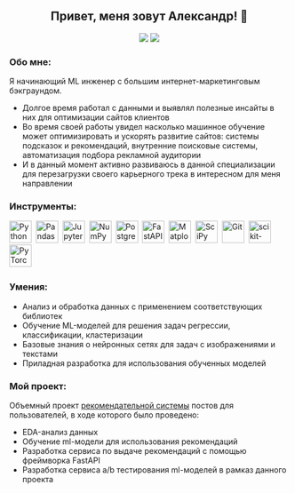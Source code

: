 <h2 align="center">Привет, меня зовут Александр! 👋</h2>
<div align="center">

  <a href="https://t.me/alex_smol"><img src="https://img.shields.io/badge/Telegram-2CA5E0?style=for-the-badge&logo=telegram&logoColor=white" /></a>
  <a href="https://wa.me/79818024530"><img src="https://img.shields.io/badge/-WHATSAPP-28D146?style=for-the-badge&logo=whatsapp&logoColor=FFFFFF" /></a>

</div>

<h3>Обо мне:</h3>
  <p>Я начинающий ML инженер с большим интернет-маркетинговым бэкграундом.</p>
  <ul>
<li>Долгое время работал с данными и выявлял полезные инсайты в них для оптимизации сайтов клиентов
<li>Во время своей работы увидел насколько машинное обучение может оптимизировать и ускорять развитие сайтов: системы подсказок и рекомендаций, внутренние поисковые системы, автоматизация подбора рекламной аудитории</li>
<li>И в данный момент активно развиваюсь в данной специализации для перезагрузки своего карьерного трека в интересном для меня направлении</li>
  </ul>

<h3>Инструменты:</h3>
<div>
  <img src="https://img.shields.io/badge/python-3670A0?style=for-the-badge&logo=python&logoColor=ffdd54" title="Python" alt="Python" height="40"/>&nbsp;
  <img src="https://img.shields.io/badge/pandas-%23150458.svg?style=for-the-badge&logo=pandas&logoColor=white" title="Pandas" alt="Pandas" height="40"/>&nbsp;
  <img src="https://img.shields.io/badge/Jupyter_notebook-white?logo=Jupyter&style=for-the-badge" title="Jupyter" alt="Jupyter" height="40"/>&nbsp;
  <img src="https://img.shields.io/badge/numpy-%23013243.svg?style=for-the-badge&logo=numpy&logoColor=white" title="NumPy" alt="NumPy" height="40"/>&nbsp;
  <img src="https://img.shields.io/badge/PostgreSQL-white?logo=PostgreSQL&s&style=for-the-badge" title="PostgreSQL" alt="PostgreSQL" height="40"/>&nbsp;
  <img src="https://img.shields.io/badge/FastAPI-005571?style=for-the-badge&logo=fastapi" title="FastAPI" alt="FastAPI" height="40"/>&nbsp;
  <img src="https://img.shields.io/badge/Matplotlib-%23ffffff.svg?style=for-the-badge&logo=Matplotlib&logoColor=black" title="Matplotlib" alt="Matplotlib" height="40"/>&nbsp;
  <img src="https://img.shields.io/badge/SciPy-%230C55A5.svg?style=for-the-badge&logo=scipy&logoColor=%white" title="SciPy" alt="SciPy" height="40"/>&nbsp;
  <img src="https://img.shields.io/badge/git-%23F05033.svg?style=for-the-badge&logo=git&logoColor=white" title="Git" alt="Git" height="40"/>&nbsp;
  <img src="https://img.shields.io/badge/scikit--learn-%23F7931E.svg?style=for-the-badge&logo=scikit-learn&logoColor=white" title="scikit-learn" alt="scikit-learn" height="40"/>&nbsp;
  <img src="https://img.shields.io/badge/PyTorch-%23EE4C2C.svg?style=for-the-badge&logo=PyTorch&logoColor=white" title="PyTorch" alt="PyTorch" height="40"/>&nbsp;
</div>

<h3>Умения:</h3>
<div>
<ul>
<li>Анализ и обработка данных с применением соответствующих библиотек</li>
<li>Обучение ML-моделей для решения задач регрессии, классификации, кластеризации</li>
<li>Базовые знания о нейронных сетях для задач с изображениями и текстами</li>
<li>Приладная разработка для использования обученных моделей</li>
</ul>
</div>
<h3>Мой проект:</h3>
<p>Объемный проект <a href="https://github.com/alex-smol/recommendation_service">рекомендательной системы</a> постов для пользователей, в ходе которого было проведено:</p>
<ul>
  <li>EDA-анализ данных</li>
  <li>Обучение ml-модели для использования рекомендаций</li>
  <li>Разработка сервиса по выдаче рекомендаций с помощью фреймворка FastAPI</li>
  <li>Разработка сервиса a/b тестирования ml-моделей в рамказ данного проекта</li>
</ul>
